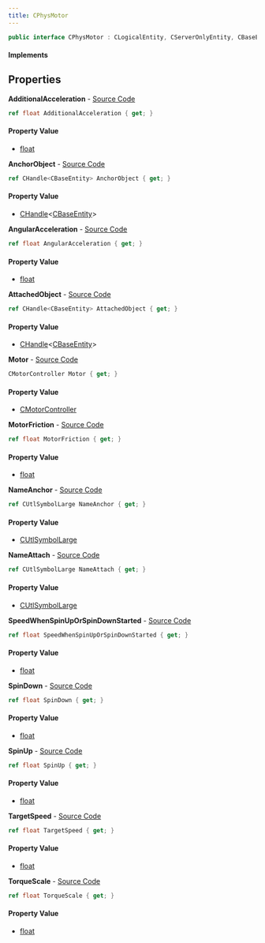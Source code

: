 ```yaml
---
title: CPhysMotor
---
```


```csharp
public interface CPhysMotor : CLogicalEntity, CServerOnlyEntity, CBaseEntity, CEntityInstance, ISchemaClass<CEntityInstance>, ISchemaClass<CBaseEntity>, ISchemaClass<CServerOnlyEntity>, ISchemaClass<CLogicalEntity>, ISchemaClass<CPhysMotor>, ISchemaField, ISchemaClass, INativeHandle
```

#### Implements

## Properties

**AdditionalAcceleration** - [Source Code](https://github.com/swiftly-solution/swiftlys2/blob/master/managed/src/SwiftlyS2.Generated/Schemas/Interfaces/CPhysMotor.cs#L30)

```csharp
ref float AdditionalAcceleration { get; }
```

#### Property Value

- [float](https://learn.microsoft.com/dotnet/api/system.single)

**AnchorObject** - [Source Code](https://github.com/swiftly-solution/swiftlys2/blob/master/managed/src/SwiftlyS2.Generated/Schemas/Interfaces/CPhysMotor.cs#L22)

```csharp
ref CHandle<CBaseEntity> AnchorObject { get; }
```

#### Property Value

- [CHandle](/docs/api/shared/natives/chandle-1)<[CBaseEntity](/docs/api/shared/schemadefinitions/cbaseentity)>

**AngularAcceleration** - [Source Code](https://github.com/swiftly-solution/swiftlys2/blob/master/managed/src/SwiftlyS2.Generated/Schemas/Interfaces/CPhysMotor.cs#L32)

```csharp
ref float AngularAcceleration { get; }
```

#### Property Value

- [float](https://learn.microsoft.com/dotnet/api/system.single)

**AttachedObject** - [Source Code](https://github.com/swiftly-solution/swiftlys2/blob/master/managed/src/SwiftlyS2.Generated/Schemas/Interfaces/CPhysMotor.cs#L20)

```csharp
ref CHandle<CBaseEntity> AttachedObject { get; }
```

#### Property Value

- [CHandle](/docs/api/shared/natives/chandle-1)<[CBaseEntity](/docs/api/shared/schemadefinitions/cbaseentity)>

**Motor** - [Source Code](https://github.com/swiftly-solution/swiftlys2/blob/master/managed/src/SwiftlyS2.Generated/Schemas/Interfaces/CPhysMotor.cs#L40)

```csharp
CMotorController Motor { get; }
```

#### Property Value

- [CMotorController](/docs/api/shared/schemadefinitions/cmotorcontroller)

**MotorFriction** - [Source Code](https://github.com/swiftly-solution/swiftlys2/blob/master/managed/src/SwiftlyS2.Generated/Schemas/Interfaces/CPhysMotor.cs#L28)

```csharp
ref float MotorFriction { get; }
```

#### Property Value

- [float](https://learn.microsoft.com/dotnet/api/system.single)

**NameAnchor** - [Source Code](https://github.com/swiftly-solution/swiftlys2/blob/master/managed/src/SwiftlyS2.Generated/Schemas/Interfaces/CPhysMotor.cs#L18)

```csharp
ref CUtlSymbolLarge NameAnchor { get; }
```

#### Property Value

- [CUtlSymbolLarge](/docs/api/shared/natives/cutlsymbollarge)

**NameAttach** - [Source Code](https://github.com/swiftly-solution/swiftlys2/blob/master/managed/src/SwiftlyS2.Generated/Schemas/Interfaces/CPhysMotor.cs#L16)

```csharp
ref CUtlSymbolLarge NameAttach { get; }
```

#### Property Value

- [CUtlSymbolLarge](/docs/api/shared/natives/cutlsymbollarge)

**SpeedWhenSpinUpOrSpinDownStarted** - [Source Code](https://github.com/swiftly-solution/swiftlys2/blob/master/managed/src/SwiftlyS2.Generated/Schemas/Interfaces/CPhysMotor.cs#L38)

```csharp
ref float SpeedWhenSpinUpOrSpinDownStarted { get; }
```

#### Property Value

- [float](https://learn.microsoft.com/dotnet/api/system.single)

**SpinDown** - [Source Code](https://github.com/swiftly-solution/swiftlys2/blob/master/managed/src/SwiftlyS2.Generated/Schemas/Interfaces/CPhysMotor.cs#L26)

```csharp
ref float SpinDown { get; }
```

#### Property Value

- [float](https://learn.microsoft.com/dotnet/api/system.single)

**SpinUp** - [Source Code](https://github.com/swiftly-solution/swiftlys2/blob/master/managed/src/SwiftlyS2.Generated/Schemas/Interfaces/CPhysMotor.cs#L24)

```csharp
ref float SpinUp { get; }
```

#### Property Value

- [float](https://learn.microsoft.com/dotnet/api/system.single)

**TargetSpeed** - [Source Code](https://github.com/swiftly-solution/swiftlys2/blob/master/managed/src/SwiftlyS2.Generated/Schemas/Interfaces/CPhysMotor.cs#L36)

```csharp
ref float TargetSpeed { get; }
```

#### Property Value

- [float](https://learn.microsoft.com/dotnet/api/system.single)

**TorqueScale** - [Source Code](https://github.com/swiftly-solution/swiftlys2/blob/master/managed/src/SwiftlyS2.Generated/Schemas/Interfaces/CPhysMotor.cs#L34)

```csharp
ref float TorqueScale { get; }
```

#### Property Value

- [float](https://learn.microsoft.com/dotnet/api/system.single)

